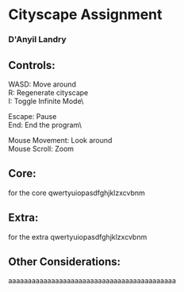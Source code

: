 # Cityscape Assignment

### D'Anyil Landry

## Controls:

WASD: Move around\
R: Regenerate cityscape\
I: Toggle Infinite Mode\

Escape: Pause\
End: End the program\

Mouse Movement: Look around\
Mouse Scroll: Zoom

## Core:

for the core qwertyuiopasdfghjklzxcvbnm

## Extra:

for the extra qwertyuiopasdfghjklzxcvbnm

## Other Considerations:

aaaaaaaaaaaaaaaaaaaaaaaaaaaaaaaaaaaaaaaaaaa